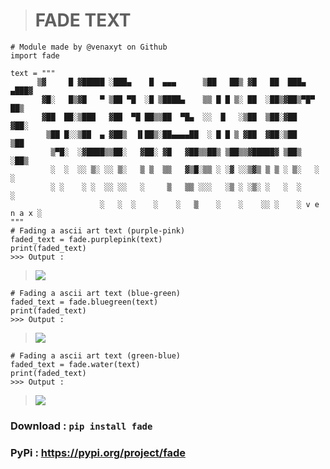 > # FADE TEXT
```
# Module made by @venaxyt on Github
import fade

text = """
      ▒▓     █ ▓█████ ░███▄    █  ▄▄▄      ▒██   ██▒ ▓█   ██  ███▄ ▄███▓
       ▓█░   █▒▓█   ▀ ▒██ ▀█  ░█ ▒████▄    ▒▒ █ █ ▒░ ██  ░██▒▓██▒▀█▀ ██▒
       ▓██  ██░▒███   ▓██  ▀█ ██▒▒██  ▀█▄  ░░  █   ░▒██  ▒██░▓██    ▓██░
        ▒██ █░░▒██  ▄ ▓██▒  ▐▌██▒░██▄▄▄▄██  ░ █ █ ▒ ▓██  ▓██░▒██    ▒██
         ▒▀█░  ░▓████▒▒██░   ▓██░ ▓█   ▓██▒▒██▒ ▒██▒▒▓█████▓ ▒██▒   ░██▒
         ░  ░  ░░ ▒░ ░░ ▒░   ▒ ▒  ▒▒   ▓▒█░▒▒ ░ ░▓ ░░▒▓▒ ▒ ▒ ░ ▒░   ░  ░
         ░ ░    ░ ░  ░░ ░░   ░     ▒   ▒▒ ░░░   ░▒ ░ ░▒░ ░   ░  ░      ░
                    ░   ░  ░    ░    ░   ▒    ░    ░    ░░ ░    ░ v e n a x ░
"""
# Fading a ascii art text (purple-pink)
faded_text = fade.purplepink(text)
print(faded_text)
>>> Output :
```
> ![](https://github.com/venaxyt/fade/blob/main/images/purple-pink.PNG)
```
# Fading a ascii art text (blue-green)
faded_text = fade.bluegreen(text)
print(faded_text)
>>> Output :
```
> ![](https://github.com/venaxyt/fade/blob/main/images/blue-green.PNG)
```
# Fading a ascii art text (green-blue)
faded_text = fade.water(text)
print(faded_text)
>>> Output :
```
> ![](https://github.com/venaxyt/fade/blob/main/images/marin.PNG)

### **Download** : ``pip install fade``<br>
### **PyPi : https://pypi.org/project/fade**
